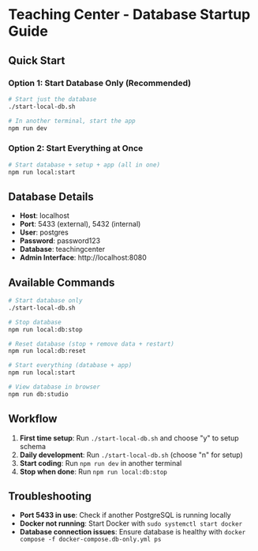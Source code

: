 # Teaching Center - Database Startup Guide

## Quick Start

### Option 1: Start Database Only (Recommended)
```bash
# Start just the database
./start-local-db.sh

# In another terminal, start the app
npm run dev
```

### Option 2: Start Everything at Once
```bash
# Start database + setup + app (all in one)
npm run local:start
```

## Database Details

- **Host**: localhost
- **Port**: 5433 (external), 5432 (internal)
- **User**: postgres
- **Password**: password123
- **Database**: teachingcenter
- **Admin Interface**: http://localhost:8080

## Available Commands

```bash
# Start database only
./start-local-db.sh

# Stop database
npm run local:db:stop

# Reset database (stop + remove data + restart)
npm run local:db:reset

# Start everything (database + app)
npm run local:start

# View database in browser
npm run db:studio
```

## Workflow

1. **First time setup**: Run `./start-local-db.sh` and choose "y" to setup schema
2. **Daily development**: Run `./start-local-db.sh` (choose "n" for setup)
3. **Start coding**: Run `npm run dev` in another terminal
4. **Stop when done**: Run `npm run local:db:stop`

## Troubleshooting

- **Port 5433 in use**: Check if another PostgreSQL is running locally
- **Docker not running**: Start Docker with `sudo systemctl start docker`
- **Database connection issues**: Ensure database is healthy with `docker compose -f docker-compose.db-only.yml ps`
